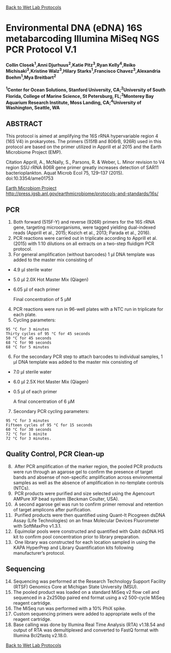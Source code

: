 [Back to Wet Lab Protocols](MBARI_wet_lab.md)

# Environmental DNA (eDNA) 16S metabarcoding Illumina MiSeq NGS PCR Protocol V.1

#### Collin Closek<sup>1</sup>,Anni Djurhuus<sup>2</sup>,Katie Pitz<sup>3</sup>,Ryan Kelly<sup>4</sup>,Reiko Michisaki<sup>3</sup>,Kristine Walz<sup>3</sup>,Hilary Starks<sup>1</sup>,Francisco Chavez<sup>3</sup>,Alexandria Boehm<sup>1</sup>,Mya Breitbart<sup>2</sup>
#### <sup>1</sup>Center for Ocean Solutions, Stanford University, CA;<sup>2</sup>University of South Florida, College of Marine Science, St Petersburg, FL;<sup>3</sup>Monterey Bay Aquarium Research Institute, Moss Landing, CA;<sup>4</sup>University of Washington, Seattle, WA

## ABSTRACT
This protocol is aimed at amplifying the 16S rRNA hypervariable region 4 (16S V4) in prokaryotes. The primers (515fB and 806rB, 926R) used in this protocol are based on the primer utilized in Apprill et al 2015 and the Earth Microbiome Project (EMP).
 
Citation
Apprill, A., McNally, S., Parsons, R. & Weber, L. Minor revision to V4 region SSU rRNA 806R gene primer greatly increases detection of SAR11 bacterioplankton. Aquat Microb Ecol 75, 129–137 (2015). doi:10.3354/ame01753
 
[Earth Microbiom Project](http://press.igsb.anl.gov/earthmicrobiome/protocols-and-standards/16s/)
http://press.igsb.anl.gov/earthmicrobiome/protocols-and-standards/16s/

## PCR
1. Both forward (515F-Y) and reverse (926R) primers for the 16S rRNA gene, targeting microorganisms, were tagged yielding dual-indexed reads (Apprill et al., 2015; Kozich et al., 2013; Parada et al., 2016). 
2. PCR reactions were carried out in triplicate according to Apprill et al. (2015) with 1:10 dilutions on all extracts on a two-step fluidigm PCR protocol. 
3. For general amplification (without barcodes) 1 μl DNA template was added to the master mix consisting of 
  - 4.9 μl sterile water
  - 5.0 μl 2.0X Hot Master Mix (Qiagen)
  - 6.05 μl of each primer
    
    Final concentration of 5 μM 
  
4. PCR reactions were run in 96-well plates with a NTC run in triplicate for each plate.
5. Cycling parameters:
  ```
  95 °C for 3 minutes
  Thirty cycles of 95 °C for 45 seconds
  50 °C for 45 seconds
  68 °C for 90 seconds
  68 °C for 5 minutes
  ```
6. For the secondary PCR step to attach barcodes to individual samples, 1 μl DNA template was added to the master mix consisting of 
  - 7.0 μl sterile water
  - 6.0 μl 2.5X Hot Master Mix (Qiagen)
  - 0.5 μl of each primer
    
    A final concentration of 6 μM

7. Secondary PCR cycling parameters:
  ```
  95 °C for 3 minutes
  Fifteen cycles of 95 °C for 15 seconds
  60 °C for 30 seconds
  72 °C for 1 minite
  72 °C for 3 minutes. 
  ```
## Quality Control, PCR Clean-up
8.  After PCR amplification of the marker region, the pooled PCR products were run through an agarose gel to confirm the presence of target bands and absense of non-specific amplification across environmental samples as well as the absence of amplification in no-template controls (NTCs).
9.  PCR products were purified and size selected using the Agencourt AMPure XP bead system (Beckman Coulter, USA). 
10.  A second agarose gel was run to confirm primer removal and retention of target amplicons after purification. 
11.  Purified products were then quantified using Quant-It Picogreen dsDNA Assay (Life Technologies) on an fmax Molecular Devices Fluorometer with SoftMaxPro v1.3.1. 
12.  Equimolar pools were constructed and quantified with Qubit dsDNA HS kit to confirm pool concentration prior to library preparation.
13.  One library was constructed for each location sampled in using the KAPA HyperPrep and Library Quantification kits following manufacturer’s protocol.

## Sequencing
14. Sequencing was performed at the Research Technology Support Facility (RTSF) Genomics Core at Michigan State University (MSU). 
15. The pooled product was loaded on a standard MiSeq v2 flow cell and sequenced in a 2x250bp paired end format using a v2 500-cycle MiSeq reagent cartridge. 
16. The MiSeq run was performed with a 10% PhiX spike. 
17. Custom sequencing primers were added to appropriate wells of the reagent cartridge.
18. Base calling was done by Illumina Real Time Analysis (RTA) v1.18.54 and output of RTA was demultiplexed and converted to FastQ format with Illumina Bcl2fastq v2.18.0. 





[Back to Wet Lab Protocols](MBARI_wet_lab.md)
